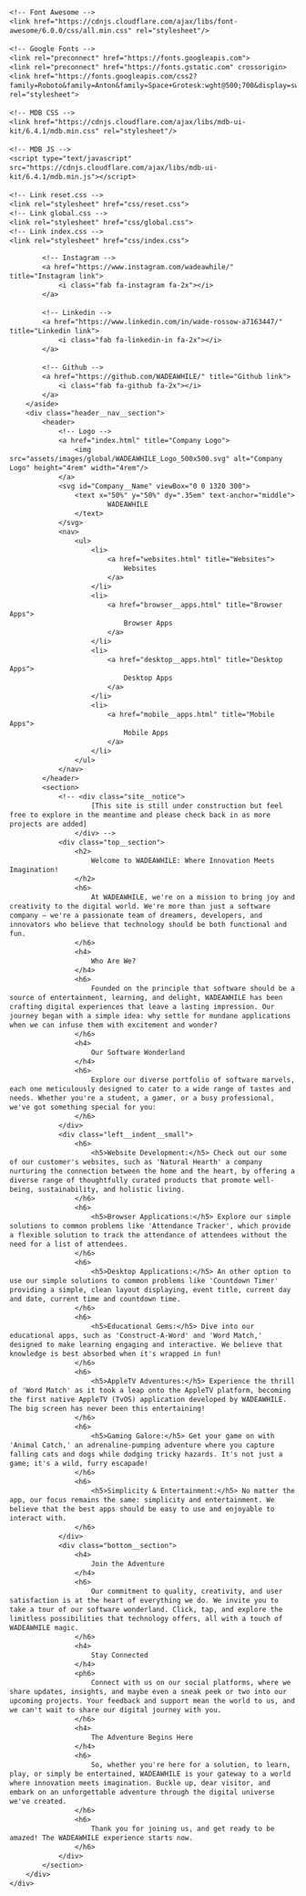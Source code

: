 <!DOCTYPE html>
<html lang="en">
<head>
    <meta charset="UTF-8">
    <meta name="viewport" content="width=device-width, initial-scale=1.0">
    <title>Home</title>

    <!-- Font Awesome -->
    <link href="https://cdnjs.cloudflare.com/ajax/libs/font-awesome/6.0.0/css/all.min.css" rel="stylesheet"/>

    <!-- Google Fonts -->
    <link rel="preconnect" href="https://fonts.googleapis.com">
    <link rel="preconnect" href="https://fonts.gstatic.com" crossorigin>
    <link href="https://fonts.googleapis.com/css2?family=Roboto&family=Anton&family=Space+Grotesk:wght@500;700&display=swap" rel="stylesheet">

    <!-- MDB CSS -->
    <link href="https://cdnjs.cloudflare.com/ajax/libs/mdb-ui-kit/6.4.1/mdb.min.css" rel="stylesheet"/>

    <!-- MDB JS -->
    <script type="text/javascript" src="https://cdnjs.cloudflare.com/ajax/libs/mdb-ui-kit/6.4.1/mdb.min.js"></script>

    <!-- Link reset.css -->
    <link rel="stylesheet" href="css/reset.css">
    <!-- Link global.css -->
    <link rel="stylesheet" href="css/global.css">
    <!-- Link index.css -->
    <link rel="stylesheet" href="css/index.css">
</head>
<body>
    <div class="scroll-bg"></div>
    <div class="left__side__socials">
        <aside>
            <!-- Facebook -->
            <a href="https://www.facebook.com/wadeawhile/" title="Facebook link">
                <i class="fab fa-facebook-f fa-2x"></i>
            </a>

            <!-- Instagram -->
            <a href="https://www.instagram.com/wadeawhile/" title="Instagram link">
                <i class="fab fa-instagram fa-2x"></i>
            </a>

            <!-- Linkedin -->
            <a href="https://www.linkedin.com/in/wade-rossow-a7163447/" title="Linkedin link">
                <i class="fab fa-linkedin-in fa-2x"></i>
            </a>

            <!-- Github -->
            <a href="https://github.com/WADEAWHILE/" title="Github link">
                <i class="fab fa-github fa-2x"></i>
            </a>
        </aside>
        <div class="header__nav__section">
            <header>
                <!-- Logo -->
                <a href="index.html" title="Company Logo">
                    <img src="assets/images/global/WADEAWHILE_Logo_500x500.svg" alt="Company Logo" height="4rem" width="4rem"/>
                </a>
                <svg id="Company__Name" viewBox="0 0 1320 300">
                    <text x="50%" y="50%" dy=".35em" text-anchor="middle">
                            WADEAWHILE
                    </text>
                </svg>
                <nav>
                    <ul>
                        <li>
                            <a href="websites.html" title="Websites">
                                Websites
                            </a>
                        </li>
                        <li>
                            <a href="browser__apps.html" title="Browser Apps">
                                Browser Apps
                            </a>
                        </li>
                        <li>
                            <a href="desktop__apps.html" title="Desktop Apps">
                                Desktop Apps
                            </a>
                        </li>
                        <li>
                            <a href="mobile__apps.html" title="Mobile Apps">
                                Mobile Apps
                            </a>
                        </li>
                    </ul>
                </nav>
            </header>
            <section>
                <!-- <div class="site__notice">
                        [This site is still under construction but feel free to explore in the meantime and please check back in as more projects are added]
                    </div> -->
                <div class="top__section">
                    <h2>
                        Welcome to WADEAWHILE: Where Innovation Meets Imagination!
                    </h2>
                    <h6>
                        At WADEAWHILE, we're on a mission to bring joy and creativity to the digital world. We're more than just a software company – we're a passionate team of dreamers, developers, and innovators who believe that technology should be both functional and fun.
                    </h6>
                    <h4>
                        Who Are We?
                    </h4>
                    <h6>
                        Founded on the principle that software should be a source of entertainment, learning, and delight, WADEAWHILE has been crafting digital experiences that leave a lasting impression. Our journey began with a simple idea: why settle for mundane applications when we can infuse them with excitement and wonder?
                    </h6>
                    <h4>
                        Our Software Wonderland
                    </h4>
                    <h6>
                        Explore our diverse portfolio of software marvels, each one meticulously designed to cater to a wide range of tastes and needs. Whether you're a student, a gamer, or a busy professional, we've got something special for you:
                    </h6>
                </div>
                <div class="left__indent__small">
                    <h6>
                        <h5>Website Development:</h5> Check out our some of our customer's websites, such as 'Natural Hearth' a company nurturing the connection between the home and the heart, by offering a diverse range of thoughtfully curated products that promote well-being, sustainability, and holistic living.
                    </h6>
                    <h6>
                        <h5>Browser Applications:</h5> Explore our simple solutions to common problems like 'Attendance Tracker', which provide a flexible solution to track the attendance of attendees without the need for a list of attendees.
                    </h6>
                    <h6>
                        <h5>Desktop Applications:</h5> An other option to use our simple solutions to common problems like 'Countdown Timer' providing a simple, clean layout displaying, event title, current day and date, current time and countdown time.
                    </h6>
                    <h6>
                        <h5>Educational Gems:</h5> Dive into our educational apps, such as 'Construct-A-Word' and 'Word Match,' designed to make learning engaging and interactive. We believe that knowledge is best absorbed when it's wrapped in fun!
                    </h6>
                    <h6>
                        <h5>AppleTV Adventures:</h5> Experience the thrill of 'Word Match' as it took a leap onto the AppleTV platform, becoming the first native AppleTV (TvOS) application developed by WADEAWHILE. The big screen has never been this entertaining!
                    </h6>
                    <h6>
                        <h5>Gaming Galore:</h5> Get your game on with 'Animal Catch,' an adrenaline-pumping adventure where you capture falling cats and dogs while dodging tricky hazards. It's not just a game; it's a wild, furry escapade!
                    </h6>
                    <h6>
                        <h5>Simplicity & Entertainment:</h5> No matter the app, our focus remains the same: simplicity and entertainment. We believe that the best apps should be easy to use and enjoyable to interact with.
                    </h6>
                </div>
                <div class="bottom__section">
                    <h4>
                        Join the Adventure
                    </h4>
                    <h6>
                        Our commitment to quality, creativity, and user satisfaction is at the heart of everything we do. We invite you to take a tour of our software wonderland. Click, tap, and explore the limitless possibilities that technology offers, all with a touch of WADEAWHILE magic.
                    </h6>
                    <h4>
                        Stay Connected
                    </h4>
                    <ph6>
                        Connect with us on our social platforms, where we share updates, insights, and maybe even a sneak peek or two into our upcoming projects. Your feedback and support mean the world to us, and we can't wait to share our digital journey with you.
                    </h6>
                    <h4>
                        The Adventure Begins Here
                    </h4>
                    <h6>
                        So, whether you're here for a solution, to learn, play, or simply be entertained, WADEAWHILE is your gateway to a world where innovation meets imagination. Buckle up, dear visitor, and embark on an unforgettable adventure through the digital universe we've created.
                    </h6>
                    <h6>
                        Thank you for joining us, and get ready to be amazed! The WADEAWHILE experience starts now.
                    </h6>
                </div>
            </section>
        </div>
    </div>
</body>
</html>
